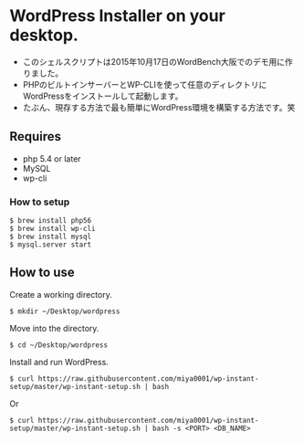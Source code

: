 # WordPress Installer on your desktop.

* このシェルスクリプトは2015年10月17日のWordBench大阪でのデモ用に作りました。
* PHPのビルトインサーバーとWP-CLIを使って任意のディレクトリにWordPressをインストールして起動します。
* たぶん、現存する方法で最も簡単にWordPress環境を構築する方法です。笑

## Requires

* php 5.4 or later
* MySQL
* wp-cli

### How to setup

```
$ brew install php56
$ brew install wp-cli
$ brew install mysql
$ mysql.server start
```

## How to use

Create a working directory.

```
$ mkdir ~/Desktop/wordpress
```

Move into the directory.

```
$ cd ~/Desktop/wordpress
```

Install and run WordPress.

```
$ curl https://raw.githubusercontent.com/miya0001/wp-instant-setup/master/wp-instant-setup.sh | bash
```

Or

```
$ curl https://raw.githubusercontent.com/miya0001/wp-instant-setup/master/wp-instant-setup.sh | bash -s <PORT> <DB_NAME>
```
